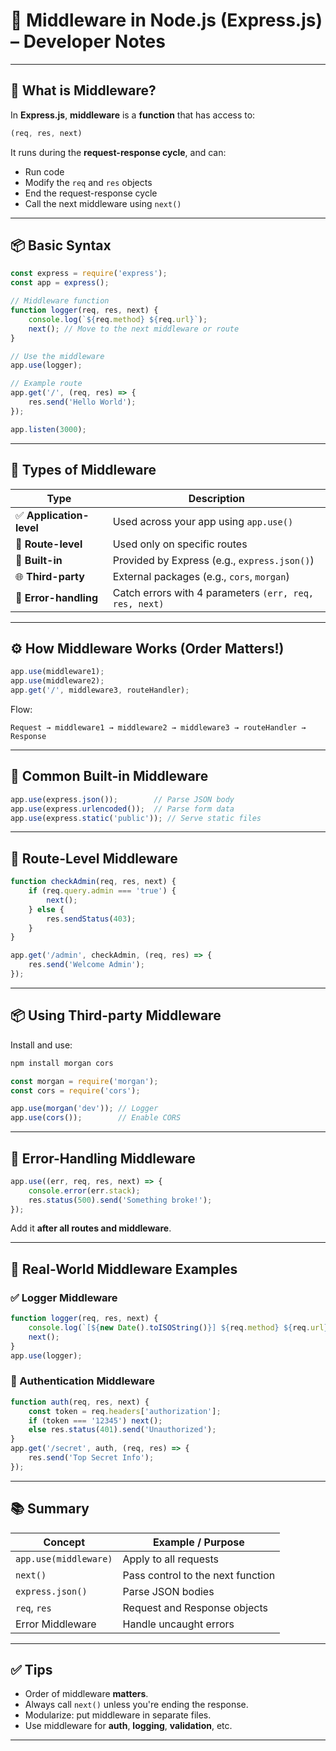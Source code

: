 
# 📘 Middleware in Node.js (Express.js) – Developer Notes

---

## 🧠 What is Middleware?

In **Express.js**, **middleware** is a **function** that has access to:

```js
(req, res, next)
```

It runs during the **request-response cycle**, and can:

* Run code
* Modify the `req` and `res` objects
* End the request-response cycle
* Call the next middleware using `next()`

---

## 📦 Basic Syntax

```js
const express = require('express');
const app = express();

// Middleware function
function logger(req, res, next) {
    console.log(`${req.method} ${req.url}`);
    next(); // Move to the next middleware or route
}

// Use the middleware
app.use(logger);

// Example route
app.get('/', (req, res) => {
    res.send('Hello World');
});

app.listen(3000);
```

---

## 🧱 Types of Middleware

| Type                    | Description                                            |
| ----------------------- | ------------------------------------------------------ |
| ✅ **Application-level** | Used across your app using `app.use()`                 |
| 📍 **Route-level**      | Used only on specific routes                           |
| 🧩 **Built-in**         | Provided by Express (e.g., `express.json()`)           |
| 🌐 **Third-party**      | External packages (e.g., `cors`, `morgan`)             |
| 🚧 **Error-handling**   | Catch errors with 4 parameters `(err, req, res, next)` |

---

## ⚙️ How Middleware Works (Order Matters!)

```js
app.use(middleware1);
app.use(middleware2);
app.get('/', middleware3, routeHandler);
```

Flow:

```
Request → middleware1 → middleware2 → middleware3 → routeHandler → Response
```

---

## 🧪 Common Built-in Middleware

```js
app.use(express.json());        // Parse JSON body
app.use(express.urlencoded());  // Parse form data
app.use(express.static('public')); // Serve static files
```

---

## 🎯 Route-Level Middleware

```js
function checkAdmin(req, res, next) {
    if (req.query.admin === 'true') {
        next();
    } else {
        res.sendStatus(403);
    }
}

app.get('/admin', checkAdmin, (req, res) => {
    res.send('Welcome Admin');
});
```

---

## 📦 Using Third-party Middleware

Install and use:

```bash
npm install morgan cors
```

```js
const morgan = require('morgan');
const cors = require('cors');

app.use(morgan('dev')); // Logger
app.use(cors());        // Enable CORS
```

---

## 🚨 Error-Handling Middleware

```js
app.use((err, req, res, next) => {
    console.error(err.stack);
    res.status(500).send('Something broke!');
});
```

Add it **after all routes and middleware**.

---

## 📌 Real-World Middleware Examples

### ✅ Logger Middleware

```js
function logger(req, res, next) {
    console.log(`[${new Date().toISOString()}] ${req.method} ${req.url}`);
    next();
}
app.use(logger);
```

### 🔐 Authentication Middleware

```js
function auth(req, res, next) {
    const token = req.headers['authorization'];
    if (token === '12345') next();
    else res.status(401).send('Unauthorized');
}
app.get('/secret', auth, (req, res) => {
    res.send('Top Secret Info');
});
```

---

## 📚 Summary

| Concept               | Example / Purpose                 |
| --------------------- | --------------------------------- |
| `app.use(middleware)` | Apply to all requests             |
| `next()`              | Pass control to the next function |
| `express.json()`      | Parse JSON bodies                 |
| `req`, `res`          | Request and Response objects      |
| Error Middleware      | Handle uncaught errors            |

---

## ✅ Tips

* Order of middleware **matters**.
* Always call `next()` unless you're ending the response.
* Modularize: put middleware in separate files.
* Use middleware for **auth**, **logging**, **validation**, etc.

---